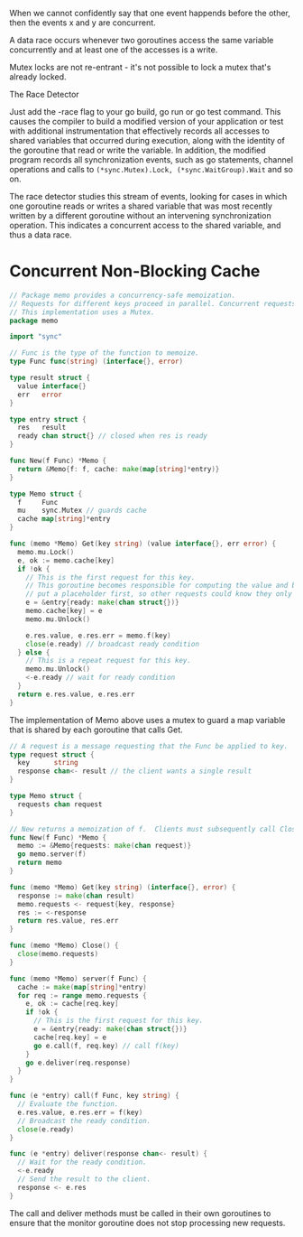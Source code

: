 When we cannot confidently say that one event happends before the other, then the events x and y are concurrent.

A data race occurs whenever two goroutines access the same variable concurrently and at least one of the accesses is a write.

Mutex locks are not re-entrant - it's not possible to lock a mutex that's already locked.

The Race Detector

Just add the -race flag to your go build, go run or go test command.
This causes the compiler to build a modified version of your application or test with additional instrumentation that effectively records all accesses to shared variables that occurred during execution,
along with the identity of the goroutine that read or write the variable.
In addition, the modified program records all synchronization events, such as go statements, channel operations and calls to `(*sync.Mutex).Lock, (*sync.WaitGroup).Wait` and so on.

The race detector studies this stream of events, looking for cases in which one goroutine reads or writes a shared variable that was most recently written by a different goroutine without an intervening synchronization operation.
This indicates a concurrent access to the shared variable, and thus a data race.

# Concurrent Non-Blocking Cache
```go
// Package memo provides a concurrency-safe memoization.
// Requests for different keys proceed in parallel. Concurrent requests for the same key block until the first completes.
// This implementation uses a Mutex.
package memo

import "sync"

// Func is the type of the function to memoize.
type Func func(string) (interface{}, error)

type result struct {
  value interface{}
  err   error
}

type entry struct {
  res   result
  ready chan struct{} // closed when res is ready
}

func New(f Func) *Memo {
  return &Memo{f: f, cache: make(map[string]*entry)}
}

type Memo struct {
  f     Func
  mu    sync.Mutex // guards cache
  cache map[string]*entry
}

func (memo *Memo) Get(key string) (value interface{}, err error) {
  memo.mu.Lock()
  e, ok := memo.cache[key]
  if !ok {
    // This is the first request for this key.
    // This goroutine becomes responsible for computing the value and broadcasting the ready condition.
    // put a placeholder first, so other requests could know they only need to wait the first request to complete
    e = &entry{ready: make(chan struct{})}
    memo.cache[key] = e
    memo.mu.Unlock()

    e.res.value, e.res.err = memo.f(key)
    close(e.ready) // broadcast ready condition
  } else {
    // This is a repeat request for this key.
    memo.mu.Unlock()
    <-e.ready // wait for ready condition
  }
  return e.res.value, e.res.err
}
```
The implementation of Memo above uses a mutex to guard a map variable that is shared by each goroutine that calls Get.

```go
// A request is a message requesting that the Func be applied to key.
type request struct {
  key      string
  response chan<- result // the client wants a single result
}

type Memo struct {
  requests chan request
}

// New returns a memoization of f.  Clients must subsequently call Close.
func New(f Func) *Memo {
  memo := &Memo{requests: make(chan request)}
  go memo.server(f)
  return memo
}

func (memo *Memo) Get(key string) (interface{}, error) {
  response := make(chan result)
  memo.requests <- request{key, response}
  res := <-response
  return res.value, res.err
}

func (memo *Memo) Close() {
  close(memo.requests)
}

func (memo *Memo) server(f Func) {
  cache := make(map[string]*entry)
  for req := range memo.requests {
    e, ok := cache[req.key]
    if !ok {
      // This is the first request for this key.
      e = &entry{ready: make(chan struct{})}
      cache[req.key] = e
      go e.call(f, req.key) // call f(key)
    }
    go e.deliver(req.response)
  }
}

func (e *entry) call(f Func, key string) {
  // Evaluate the function.
  e.res.value, e.res.err = f(key)
  // Broadcast the ready condition.
  close(e.ready)
}

func (e *entry) deliver(response chan<- result) {
  // Wait for the ready condition.
  <-e.ready
  // Send the result to the client.
  response <- e.res
}
```
The call and deliver methods must be called in their own goroutines to ensure that the monitor goroutine does not stop processing new requests.

